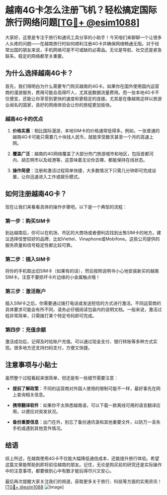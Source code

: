 # 越南4G卡怎么注册飞机？轻松搞定国际旅行网络问题[[TG💪+ @esim1088](https://t.me/s/esim1088)]

大家好，这里是专注于旅行和通讯工具分享的小助手！今天咱们来聊聊一个让很多人头疼的问题——在越南旅行时如何顺利注册4G卡并确保网络畅通无阻。对于经常出国的朋友来说，手机网络可是不可或缺的必需品。无论是导航、社交还是紧急联系，稳定的网络都至关重要。

## 为什么选择越南4G卡？

首先，我们得明白为什么需要专门购买越南的4G卡。如果你在国外使用国内运营商的漫游服务，费用可能会高得吓人，尤其是数据流量费用。而一张本地4G卡不仅便宜，还能让你享受到更快的速度和更稳定的连接。尤其是在像越南这样以旅游业闻名的国家，良好的网络体验会让你的旅程更加愉快。

### 越南4G卡的优点

1. **价格实惠**：相比国际漫游，本地SIM卡的价格通常低得多。例如，一张普通的越南4G卡可能只需要几十块钱人民币，就能享受数天甚至一个月的高速上网。
   
2. **覆盖广泛**：越南的4G网络覆盖了大部分热门旅游城市和地区，包括首都河内、胡志明市以及岘港等，这意味着无论你去哪，都能保持在线状态。

3. **操作简便**：注册和激活过程简单快捷，大多数情况下只需几分钟即可完成设置，让你迅速进入工作或娱乐模式。

## 如何注册越南4G卡？

现在让我们来看看具体的操作步骤吧。以下是一个典型的流程：

### 第一步：购买SIM卡

到达越南后，你可以在机场、市区的大商场或者便利店找到出售SIM卡的地方。建议选择信誉较好的品牌，比如Viettel、Vinaphone或Mobifone。这些公司提供的服务质量和信号稳定性都比较可靠。

### 第二步：插入SIM卡

将你的手机取出旧SIM卡（如果有的话），然后按照说明书小心地安装新买的越南SIM卡。注意不要损坏卡片边缘的小金属触点哦！

### 第三步：激活账户

插入SIM卡之后，你需要通过拨打电话或发送短信的方式进行激活。不同运营商的具体要求可能会有所不同，请务必仔细阅读包装内的说明文档。一般来说，激活过程非常简单，只需拨打某个特定号码即可完成。

### 第四步：充值余额

激活成功后，记得及时给账户充值。可以通过现金支付、银行转账等多种方式实现。很多地方还支持扫码支付，方便又快捷。

## 注意事项与小贴士

虽然整个过程看起来很简单，但还是有一些细节需要注意：

- **提前了解政策**：不同的运营商对外国人使用的限制可能不一样，最好事先在网上查询相关信息。
  
- **携带翻译软件**：如果你不太熟悉越南语，可以下载一款离线可用的语言翻译应用，以便应对突发状况。

- **备份重要信息**：出门在外，别忘了备份通讯录和其他重要文件，以防万一丢失手机或遇到其他意外情况。

## 结语

综上所述，在越南使用4G卡不仅能大幅降低通信成本，还能提升旅行体验。希望这篇文章能帮助到即将前往越南的朋友。记住，无论是购买前的研究还是实际操作中的注意事项，都要做到心中有数才能玩得尽兴又安心。

最后再次提醒大家关注我们的频道，获取更多关于旅行、科技等方面的实用资讯！[[TG💪+ @esim1088](https://t.me/s/esim1088) ![Image](https://i.postimg.cc/4NQfJmqS/Snipaste-2025-05-13-00-14-12.png)]